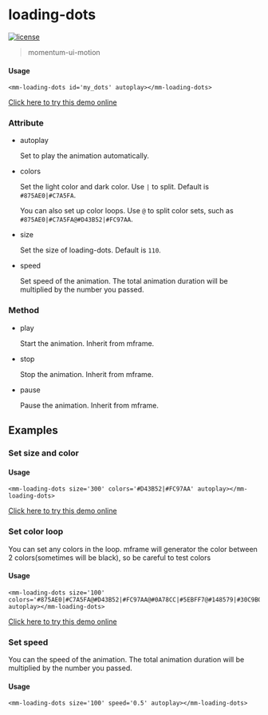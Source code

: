 <!-- 
---
date: 2020/4/27 11:00:00
---
-->
# loading-dots

[![license](https://img.shields.io/github/license/momentum-design/momentum-ui.svg?color=blueviolet)](https://github.com/momentum-design/momentum-ui/blob/master/charts/LICENSE)

> momentum-ui-motion

#### Usage

<!--#html1#-->
```
<mm-loading-dots id='my_dots' autoplay></mm-loading-dots>
```

[Click here to try this demo online](https://codepen.io/arthusliang/pen/BaoRRxz)

### Attribute

+ autoplay

	Set to play the animation automatically.

+ colors

	Set the light color and dark color. Use ```|``` to split. Default is ```#875AE0|#C7A5FA```.
	
	You can also set up color loops. Use ```@``` to split color sets, such as ```#875AE0|#C7A5FA@#D43B52|#FC97AA```. 

+ size

	Set the size of loading-dots. Default is ```110```.

+ speed
	
	Set speed of the animation. The total animation duration will be multiplied by the number you passed.

### Method

+ play

	Start the animation. Inherit from mframe.

+ stop

	Stop the animation. Inherit from mframe.

+ pause

	Pause the animation. Inherit from mframe.

## Examples

### Set size and color

#### Usage

<!--#html2#-->
```
<mm-loading-dots size='300' colors='#D43B52|#FC97AA' autoplay></mm-loading-dots>
```

[Click here to try this demo online](https://codepen.io/arthusliang/pen/Vwvbbdo)

### Set color loop

You can set any colors in the loop. mframe will generator the color between 2 colors(sometimes will be black), so be careful to test colors

#### Usage

<!--#html3#-->
```
<mm-loading-dots size='100' colors='#875AE0|#C7A5FA@#D43B52|#FC97AA@#0A78CC|#5EBFF7@#148579|#30C9B0@#7D7A18|#B4BA43@#C74F0E|#FF9D52' autoplay></mm-loading-dots>
```

[Click here to try this demo online](https://codepen.io/arthusliang/pen/qBOmmzz)

### Set speed

You can the speed of the animation. The total animation duration will be multiplied by the number you passed.

#### Usage

<!--#html4#-->
```
<mm-loading-dots size='100' speed='0.5' autoplay></mm-loading-dots>
```
